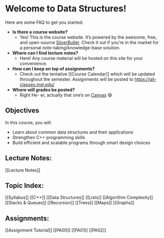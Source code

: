 
# Welcome to Data Structures!

 Here are some FAQ to get you started:
* **Is there a course website?**
  * Yes! This _is_ the course website. It’s powered by the awesome, free, and open-source [SilverBullet](https://SilverBullet.md). Check it out if you’re in the market for a personal note-taking/knowledge-base solution.
* **Where can I find lecture notes?**
  * Here! Any course material will be hosted on this site for your convenience.
* **How can I keep on top of assignments?**
  * Check out the tentative [[Course Calendar]] which will be updated throughout the semester. Assignments will be posted to https://git-classes.mst.edu/
* **Where will grades be posted?**
  * Right He- er, actually that one’s on [Canvas](https://umsystem.instructure.com/courses/205795) 😅

## Objectives

In this course, you will:
* Learn about common data structures and their applications
* Strengthen C++ programming skills
* Build efficient and scalable programs through smart design choices

## Lecture Notes:
  [[Lecture Notes]]

## Topic Index:
  [[Syllabus]]
  [[C++]]
  [[Data Structures]]
  [[Lists]]
  [[Algorithm Complexity]]
  [[Stacks & Queues]]
  [[Recursion]]
  [[Trees]]
  [[Maps]]
  [[Graphs]]

## Assignments:
  [[Assignment Tutorial]]
  [[PA00]]
  [[PA01]]
  [[PA02]]